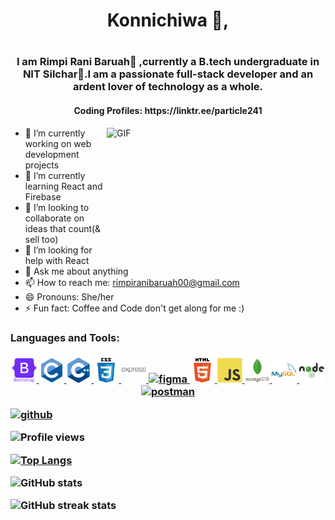 <h1 align="center">Konnichiwa 👋, <h1>
  
  <h3 align="center">I am Rimpi Rani Baruah👩 ,currently a B.tech undergraduate in NIT Silchar📘.I am a passionate full-stack developer and an ardent lover of technology as a whole.
</h3>

<h4 align="center">Coding Profiles: https://linktr.ee/particle241
</h4>
<img align="right" height="200px" width="350px" alt="GIF" src="https://media.giphy.com/media/9igGG6KxpY0eY0Sr5u/giphy.gif" />



- 🔭 I’m currently working on web development projects 
- 🌱 I’m currently learning React and Firebase 
- 👯 I’m looking to collaborate on ideas that count(& sell too) 
- 🤔 I’m looking for help with React 
- 💬 Ask me about anything  
- 📫 How to reach me: rimpiranibaruah00@gmail.com 
- 😄 Pronouns: She/her 
- ⚡ Fun fact: Coffee and Code don't get along for me :) 


<h3>Languages and Tools:<h3>

<p align="center"> <a href="https://getbootstrap.com" target="_blank"> <img src="https://raw.githubusercontent.com/devicons/devicon/master/icons/bootstrap/bootstrap-plain-wordmark.svg" alt="bootstrap" width="40" height="40"/> </a> <a href="https://www.cprogramming.com/" target="_blank"> <img src="https://raw.githubusercontent.com/devicons/devicon/master/icons/c/c-original.svg" alt="c" width="40" height="40"/> </a> <a href="https://www.w3schools.com/cpp/" target="_blank"> <img src="https://raw.githubusercontent.com/devicons/devicon/master/icons/cplusplus/cplusplus-original.svg" alt="cplusplus" width="40" height="40"/> </a> <a href="https://www.w3schools.com/css/" target="_blank"> <img src="https://raw.githubusercontent.com/devicons/devicon/master/icons/css3/css3-original-wordmark.svg" alt="css3" width="40" height="40"/> </a> <a href="https://expressjs.com" target="_blank"> <img src="https://raw.githubusercontent.com/devicons/devicon/master/icons/express/express-original-wordmark.svg" alt="express" width="40" height="40"/> </a> <a href="https://www.figma.com/" target="_blank"> <img src="https://www.vectorlogo.zone/logos/figma/figma-icon.svg" alt="figma" width="40" height="40"/> </a> <a href="https://www.w3.org/html/" target="_blank"> <img src="https://raw.githubusercontent.com/devicons/devicon/master/icons/html5/html5-original-wordmark.svg" alt="html5" width="40" height="40"/> </a> <a href="https://developer.mozilla.org/en-US/docs/Web/JavaScript" target="_blank"> <img src="https://raw.githubusercontent.com/devicons/devicon/master/icons/javascript/javascript-original.svg" alt="javascript" width="40" height="40"/> </a> <a href="https://www.mongodb.com/" target="_blank"> <img src="https://raw.githubusercontent.com/devicons/devicon/master/icons/mongodb/mongodb-original-wordmark.svg" alt="mongodb" width="40" height="40"/> </a> <a href="https://www.mysql.com/" target="_blank"> <img src="https://raw.githubusercontent.com/devicons/devicon/master/icons/mysql/mysql-original-wordmark.svg" alt="mysql" width="40" height="40"/> </a> <a href="https://nodejs.org" target="_blank"> <img src="https://raw.githubusercontent.com/devicons/devicon/master/icons/nodejs/nodejs-original-wordmark.svg" alt="nodejs" width="40" height="40"/> </a> <a href="https://postman.com" target="_blank"> <img src="https://www.vectorlogo.zone/logos/getpostman/getpostman-icon.svg" alt="postman" width="40" height="40"/> </a> <a href="https://www.python.org" target="_blank">  </a> </p>

[<img src='https://cdn.jsdelivr.net/npm/simple-icons@3.0.1/icons/github.svg' alt='github' height='40'>](https://github.com/Rimpi246)  

![Profile views](https://gpvc.arturio.dev/Rimpi246)

[![Top Langs](https://github-readme-stats.vercel.app/api/top-langs/?username=Rimpi246)](https://github.com/anuraghazra/github-readme-stats)

![GitHub stats](https://github-readme-stats.vercel.app/api?username=Rimpi246&show_icons=true)  

![GitHub streak stats](https://github-readme-streak-stats.herokuapp.com/?user=Rimpi246)  

  
